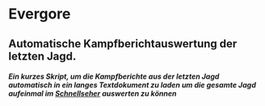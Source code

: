 # Evergore


## Automatische Kampfberichtauswertung der letzten Jagd.

##### Ein kurzes Skript, um die Kampfberichte aus der letzten Jagd automatisch in ein langes Textdokument zu laden um die gesamte Jagd aufeinmal im [Schnellseher](https://kampfbericht.schnellseher.pages.dev/) auswerten zu können

